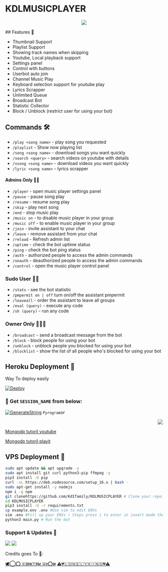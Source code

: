 # KDLMUSICPLAYER

<p align="center">
  <img src="https://telegra.ph/file/515ec301d21d47fc9ae3e.jpg">
</p>
## Features 🔮

- Thumbnail Support
- Playlist Support
- Showing track names when skipping
- Youtube, Local playback support
- Settings panel
- Control with buttons
- Userbot auto join
- Channel Music Play
- Keyboard selection support for youtube play
- Lyrics Scrapper
- Unlimited Queue
- Broadcast Bot
- Statistic Collector
- Block / Unblock (restrict user for using your bot)

## Commands 🛠

- `/play <song name>` - play song you requested
- `/playlist` - Show now playing list
- `/song <song name>` - download songs you want quickly
- `/search <query>` - search videos on youtube with details
- `/vsong <song name>` - download videos you want quickly
- `/lyric <song name>` - lyrics scrapper

#### Admins Only 👷‍♂️
- `/player` - open music player settings panel
- `/pause` - pause song play
- `/resume` - resume song play
- `/skip` - play next song
- `/end` - stop music play
- `/music on` - to disable music player in your group
- `/music off` - to enable music player in your group
- `/join` - invite assistant to your chat
- `/leave` - remove assistant from your chat
- `/reload` - Refresh admin list
- `/uptime` - check the bot uptime status
- `/ping` - check the bot ping status
- `/auth` - authorized people to access the admin commands
- `/unauth` - deauthorized people to access the admin commands
- `/control` - open the music player control panel

### Sudo User 🧙‍♂️
- `/stats` - see the bot statistic
- `/pmpermit on | off` turn on/off the assistant pmpermit
- `/leaveall` - order the assistant to leave all groups
- `/eval (query)` - execute any code
- `/sh (query)` - run any code

### Owner Only 👨🏻‍✈️
- `/broadcast` - send a broadcast message from the bot
- `/block` - block people for using your bot
- `/unblock` - unblock people you blocked for using your bot
- `/blocklist` - show the list of all people who's blocked for using your bot


## Heroku Deployment 💜
Way To deploy easily 

[![Deploy](https://www.herokucdn.com/deploy/button.svg)](https://heroku.com/deploy?template=https://github.com/KdIfamily/KDLMUSICPLAYER)

### 🧪 Get `SESSION_NAME` from below:

[![GenerateString](https://img.shields.io/badge/repl.it-generateString-yellowgreen)](https://replit.com/@Izazsarbudeen/Session-String-Generator#main.py) ``Pyrogram``or <p align="right">
<a href="https://t.me/st_session_gr_bot" alt="sessionTelegram!"> <img src="https://aleen42.github.io/badges/src/telegram.svg" /> </a>




[Mongodp tutoril youtube](https://youtu.be/UYd18CVnRtA)



[Mongodp tutoril playit](https://pdisklink.com/1/bnYybzNsMDAwMG1o?dn=1)


## VPS Deployment 📡

```sh
sudo apt update && apt upgrade -y
sudo apt install git curl python3-pip ffmpeg -y
pip3 install -U pip
curl -sL https://deb.nodesource.com/setup_16.x | bash -
sudo apt-get install -y nodejs
npm i -g npm
git clonehttps://github.com/KdIfamily/KDLMUSICPLAYER # Clone your repo.
cd KDLMUSICPLAYER
pip3 install -U -r requirements.txt
cp example.env .env #Use vim to edit ENVs
vim .env #Fill up your ENVs ( Steps press i to enter in insert mode then edit the file. Press Esc to exit the editing mode then type :wq! and press Enter key to save the file.)
python3 main.py # Run the bot
```

### Support & Updates 🎑
<a href="https://t.me/thanimaisupport"><img src="https://img.shields.io/badge/Join-Group%20Support-blue.svg?style=for-the-badge&logo=Telegram"></a> <a href="https://t.me/thanimaibots"><img src="https://img.shields.io/badge/Join-Updates%20Channel-blue.svg?style=for-the-badge&logo=Telegram"></a>


Credits goes To  💖:

[🕊️⃝‌⭕️ 🇰𝖎𝖙𝖙𝖚🇹𝖙𝖍𝖊 🇲𝖊⭕️𝖜](https://t.me/Kittu_the_criminal)
[⚠️💔🇱‌🇴‌🇳‌🇪‌🇱‌🇾‌🇰‌🇮‌🇳‌🇬‌💔⚠️](https://t.me/@Sarbudeen786)
